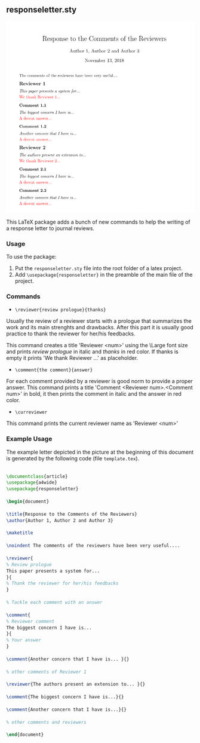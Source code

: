 ## responseletter.sty


<p align="center">
<img src="template.png" width=600px/>
</p>

This LaTeX package adds a bunch of new commands to help the writing of a response letter to journal reviews.

### Usage

To use the package:

1. Put the `responseletter.sty` file into the root folder of a latex project.
2. Add `\usepackage{responseletter}` in the preamble of the main file of the project.


### Commands

* `\reviewer{review prologue}{thanks}`

Usually the review of a reviewer starts with a prologue that summarizes the work and its main strenghts and drawbacks.
After this part it is usually good practice to thank the reviewer for her/his feedbacks.

This command creates a title 'Reviewer \<num\>' using the \Large font size and prints *review prologue* in italic and *thanks* in red color.
If thanks is empty it prints 'We thank Reviewer <num>...' as placeholder.

* `\comment{the comment}{answer}`

For each comment provided by a reviewer is good norm to provide a proper answer.
This command prints a title 'Comment \<Reviewer num\>.\<Comment num\>' in bold, it then prints the comment in italic and the answer in red color.

* `\curreviewer`

This command prints the current reviewer name as 'Reviewer \<num\>'

### Example Usage

The example letter depicted in the picture at the beginning of this document is generated by the following code (file `template.tex`).

```latex

\documentclass{article}
\usepackage{a4wide}
\usepackage{responseletter}

\begin{document}

\title{Response to the Comments of the Reviewers}
\author{Author 1, Author 2 and Author 3}

\maketitle

\noindent The comments of the reviewers have been very useful....

\reviewer{
% Review prologue
This paper presents a system for...
}{
% Thank the reviewer for her/his feedbacks
}

% Tackle each comment with an answer

\comment{
% Reviewer comment
The biggest concern I have is...
}{
% Your answer
}

\comment{Another concern that I have is... }{}

% other comments of Reviewer 1

\reviewer{The authors present an extension to... }{}

\comment{The biggest concern I have is...}{}

\comment{Another concern that I have is...}{}

% other comments and reviewers

\end{document}

```
